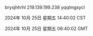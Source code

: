 brysjhhrhl 219.139.199.238 yqqlmgsycl

2024年 10月 25日 星期五 14:40:02 CST

2024年 10月 25日 星期五 06:40:02 GMT
